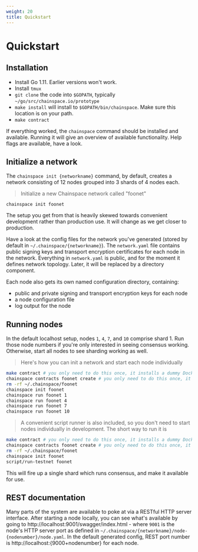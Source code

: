```yaml
---
weight: 20
title: Quickstart
---
```


# Quickstart

## Installation

* Install Go 1.11. Earlier versions won't work.
* Install `tmux`
* `git clone` the code into `$GOPATH`, typically `~/go/src/chainspace.io/prototype`
* `make install` will install to `$GOPATH/bin/chainspace`. Make sure this location is on your path.
* `make contract`

If everything worked, the `chainspace` command should be installed and available. Running it will give an overview of available functionality. Help flags are available, have a look.

## Initialize a network

The `chainspace init {networkname}` command, by default, creates a network consisting of 12 nodes grouped into 3 shards of 4 nodes each.

> Initialize a new Chainspace network called "foonet"

```
chainspace init foonet
```

The setup you get from that is heavily skewed towards convenient development rather than production use. It will change as we get closer to production.

Have a look at the config files for the network you've generated (stored by default in `~/.chainspace/{networkname}`). The `network.yaml` file contains public signing keys and transport encryption certificates for each node in the network. Everything in `network.yaml` is public, and for the moment it defines network topology. Later, it will be replaced by a directory component.

Each node also gets its own named configuration directory, containing:

* public and private signing and transport encryption keys for each node
* a node configuration file
* log output for the node

## Running nodes

In the default localhost setup, nodes `1`, `4`, `7`, and `10` comprise shard 1. Run those node numbers if you're only interested in seeing consensus working. Otherwise, start all nodes to see sharding working as well.

> Here's how you can init a network and start each node individually

```bash
make contract # you only need to do this once, it installs a dummy Docker contract
chainspace contracts foonet create # you only need to do this once, it links the Docker contract to your nodes
rm -rf ~/.chainspace/foonet
chainspace init foonet
chainspace run foonet 1
chainspace run foonet 4
chainspace run foonet 7
chainspace run foonet 10
```

> A convenient script runner is also included, so you don't need to start nodes individually in development. The short way to run it is

```bash
make contract # you only need to do this once, it installs a dummy Docker contract
chainspace contracts foonet create # you only need to do this once, it links the Docker contract to your nodes
rm -rf ~/.chainspace/foonet
chainspace init foonet
script/run-testnet foonet
```

This will fire up a single shard which runs consensus, and make it available for use.

## REST documentation

Many parts of the system are available to poke at via a RESTful HTTP server interface. After starting a node locally, you can see what's available by going to http://localhost:9001/swagger/index.html - where `9001` is the node's HTTP server port as defined in `~/.chainspace/{networkname}/node-{nodenumber}/node.yaml`. In the default generated config, REST port number is http://localhost:{9000+nodenumber} for each node.
